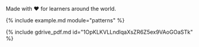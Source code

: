 Made with ❤️ for learners around the world. 

{% include example.md module="patterns" %}

{% include gdrive_pdf.md id="1OpKLKVLLndlqaXsZR6Z5ex9VAoGOaSTk" %}
